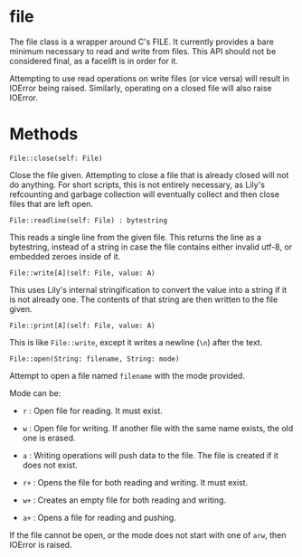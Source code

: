 file
====

The file class is a wrapper around C's FILE. It currently provides a bare minimum necessary to read and write from files. This API should not be considered final, as a facelift is in order for it.

Attempting to use read operations on write files (or vice versa) will result in IOError being raised. Similarly, operating on a closed file will also raise IOError.

# Methods

`File::close(self: File)`

Close the file given. Attempting to close a file that is already closed will not do anything. For short scripts, this is not entirely necessary, as Lily's refcounting and garbage collection will eventually collect and then close files that are left open.


`File::readline(self: File) : bytestring`

This reads a single line from the given file. This returns the line as a bytestring, instead of a string in case the file contains either invalid utf-8, or embedded zeroes inside of it.


`File::write[A](self: File, value: A)`

This uses Lily's internal stringification to convert the value into a string if it is not already one. The contents of that string are then written to the file given.


`File::print[A](self: File, value: A)`

This is like `File::write`, except it writes a newline (`\n`) after the text.


`File::open(String: filename, String: mode)`

Attempt to open a file named `filename` with the mode provided.

Mode can be:

* `r` : Open file for reading. It must exist.

* `w` : Open file for writing. If another file with the same name exists, the old one is erased.

* `a` : Writing operations will push data to the file. The file is created if it does not exist.

* `r+` : Opens the file for both reading and writing. It must exist.

* `w+` : Creates an empty file for both reading and writing.

* `a+` : Opens a file for reading and pushing.

If the file cannot be open, or the mode does not start with one of `arw`, then IOError is raised.
